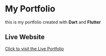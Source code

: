 # My Portfolio

this is my portfolio created with **Dart** and **Flutter**

## Live Website

[Click to visit the Live Portfolio](https://amiralitaherkhany.ir)
